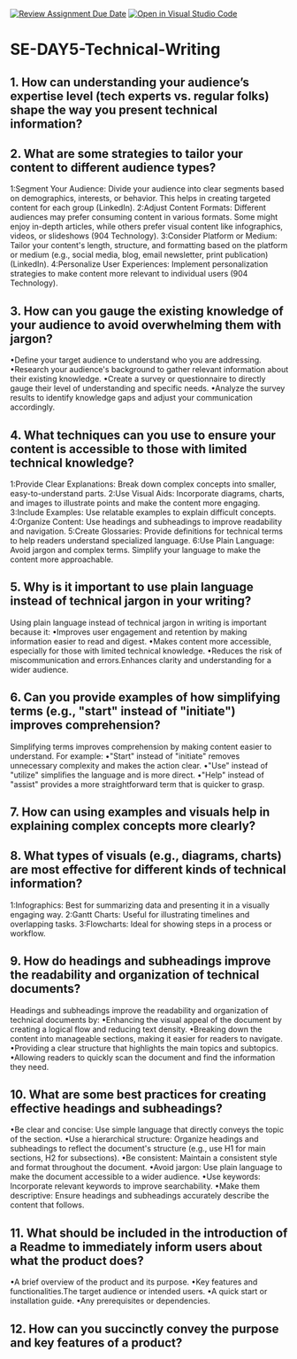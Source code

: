 [![Review Assignment Due Date](https://classroom.github.com/assets/deadline-readme-button-22041afd0340ce965d47ae6ef1cefeee28c7c493a6346c4f15d667ab976d596c.svg)](https://classroom.github.com/a/zsAR-pyY)
[![Open in Visual Studio Code](https://classroom.github.com/assets/open-in-vscode-2e0aaae1b6195c2367325f4f02e2d04e9abb55f0b24a779b69b11b9e10269abc.svg)](https://classroom.github.com/online_ide?assignment_repo_id=18377668&assignment_repo_type=AssignmentRepo)
# SE-DAY5-Technical-Writing
## 1. How can understanding your audience’s expertise level (tech experts vs. regular folks) shape the way you present technical information?
## 2. What are some strategies to tailor your content to different audience types?
1:Segment Your Audience: Divide your audience into clear segments based on demographics, interests, or behavior. This helps in creating targeted content for each group (LinkedIn).
2:Adjust Content Formats: Different audiences may prefer consuming content in various formats. Some might enjoy in-depth articles, while others prefer visual content like infographics, videos, or slideshows (904 Technology).
3:Consider Platform or Medium: Tailor your content's length, structure, and formatting based on the platform or medium (e.g., social media, blog, email newsletter, print publication) (LinkedIn).
4:Personalize User Experiences: Implement personalization strategies to make content more relevant to individual users (904 Technology).
## 3. How can you gauge the existing knowledge of your audience to avoid overwhelming them with jargon?
•Define your target audience to understand who you are addressing.
•Research your audience's background to gather relevant information about their existing knowledge.
•Create a survey or questionnaire to directly gauge their level of understanding and specific needs.
•Analyze the survey results to identify knowledge gaps and adjust your communication accordingly.
## 4. What techniques can you use to ensure your content is accessible to those with limited technical knowledge?
1:Provide Clear Explanations: Break down complex concepts into smaller, easy-to-understand parts.
2:Use Visual Aids: Incorporate diagrams, charts, and images to illustrate points and make the content more engaging.
3:Include Examples: Use relatable examples to explain difficult concepts.
4:Organize Content: Use headings and subheadings to improve readability and navigation.
5:Create Glossaries: Provide definitions for technical terms to help readers understand specialized language.
6:Use Plain Language: Avoid jargon and complex terms. Simplify your language to make the content more approachable.
## 5. Why is it important to use plain language instead of technical jargon in your writing?
Using plain language instead of technical jargon in writing is important because it:
•Improves user engagement and retention by making information easier to read and digest.
•Makes content more accessible, especially for those with limited technical knowledge.
•Reduces the risk of miscommunication and errors.Enhances clarity and understanding for a wider audience.
## 6. Can you provide examples of how simplifying terms (e.g., "start" instead of "initiate") improves comprehension?
Simplifying terms improves comprehension by making content easier to understand. For example:
•"Start" instead of "initiate" removes unnecessary complexity and makes the action clear.
•"Use" instead of "utilize" simplifies the language and is more direct.
•"Help" instead of "assist" provides a more straightforward term that is quicker to grasp.
## 7. How can using examples and visuals help in explaining complex concepts more clearly?
## 8. What types of visuals (e.g., diagrams, charts) are most effective for different kinds of technical information?
1:Infographics: Best for summarizing data and presenting it in a visually engaging way.
2:Gantt Charts: Useful for illustrating timelines and overlapping tasks.
3:Flowcharts: Ideal for showing steps in a process or workflow.
## 9. How do headings and subheadings improve the readability and organization of technical documents?
Headings and subheadings improve the readability and organization of technical documents by:
•Enhancing the visual appeal of the document by creating a logical flow and reducing text density.
•Breaking down the content into manageable sections, making it easier for readers to navigate.
•Providing a clear structure that highlights the main topics and subtopics.
•Allowing readers to quickly scan the document and find the information they need.
## 10. What are some best practices for creating effective headings and subheadings?
•Be clear and concise: Use simple language that directly conveys the topic of the section.
•Use a hierarchical structure: Organize headings and subheadings to reflect the document's structure (e.g., use H1 for main sections, H2 for subsections).
•Be consistent: Maintain a consistent style and format throughout the document.
•Avoid jargon: Use plain language to make the document accessible to a wider audience.
•Use keywords: Incorporate relevant keywords to improve searchability.
•Make them descriptive: Ensure headings and subheadings accurately describe the content that follows.
## 11. What should be included in the introduction of a Readme to immediately inform users about what the product does?
•A brief overview of the product and its purpose.
•Key features and functionalities.The target audience or intended users.
•A quick start or installation guide.
•Any prerequisites or dependencies.
## 12. How can you succinctly convey the purpose and key features of a product?
